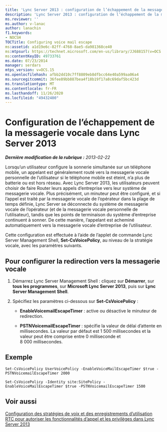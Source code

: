 ```yaml
---
title: 'Lync Server 2013 : configuration de l’échappement de la messagerie vocale'
description: 'Lync Server 2013 : configuration de l’échappement de la messagerie vocale.'
ms.reviewer: ''
ms.author: v-lanac
author: lanachin
f1.keywords:
- NOCSH
TOCTitle: Configuring voice mail escape
ms:assetid: a1d19e6c-82ff-4768-8ae5-da981368ce40
ms:mtpsurl: https://technet.microsoft.com/en-us/library/JJ688157(v=OCS.15)
ms:contentKeyID: 49733761
ms.date: 07/23/2014
manager: serdars
mtps_version: v=OCS.15
ms.openlocfilehash: afbb2dd10c7ff8809eb8dfbcc64e40a599aa06a4
ms.sourcegitcommit: 36fee89bb887bea4f18b19f17a8c69daf5bc423d
ms.translationtype: MT
ms.contentlocale: fr-FR
ms.lasthandoff: 11/26/2020
ms.locfileid: "49432400"
---
```

# <a name="configuring-voice-mail-escape-in-lync-server-2013"></a>Configuration de l’échappement de la messagerie vocale dans Lync Server 2013

<div data-xmlns="http://www.w3.org/1999/xhtml">

<div class="topic" data-xmlns="http://www.w3.org/1999/xhtml" data-msxsl="urn:schemas-microsoft-com:xslt" data-cs="https://msdn.microsoft.com/">

<div data-asp="https://msdn2.microsoft.com/asp">



</div>

<div id="mainSection">

<div id="mainBody">

<span> </span>

_**Dernière modification de la rubrique :** 2013-02-22_

Lorsqu’un utilisateur configure la sonnerie simultanée sur un téléphone mobile, un appelant est généralement routé vers la messagerie vocale personnelle de l’utilisateur si le téléphone mobile est éteint, n’a plus de batterie ou est hors réseau. Avec Lync Server 2013, les utilisateurs peuvent choisir de faire Router leurs appels d’entreprise vers leur système de messagerie vocale. Plus précisément, un minuteur peut être configuré, et si l’appel est traité par la messagerie vocale de l’opérateur dans la plage de temps définie, Lync Server se déconnecte du système de messagerie vocale de l’opérateur (et de la messagerie vocale personnelle de l’utilisateur), tandis que les points de terminaison du système d’entreprise continuent à sonner. De cette manière, l’appelant est acheminé automatiquement vers la messagerie vocale d’entreprise de l’utilisateur.

Cette configuration est effectuée à l’aide de l’applet de commande Lync Server Management Shell, **Set-CsVoicePolicy**, au niveau de la stratégie vocale, avec les paramètres suivants.

<div>

## <a name="to-configure-voice-mail-escape"></a>Pour configurer la redirection vers la messagerie vocale

1.  Démarrez Lync Server Management Shell : cliquez sur **Démarrer**, sur **tous les programmes**, sur **Microsoft Lync Server 2013**, puis sur **Lync Server Management Shell**.

2.  Spécifiez les paramètres ci-dessous sur **Set-CsVoicePolicy** :
    
      - **EnableVoicemailEscapeTimer** : active ou désactive le minuteur de redirection.
    
      - **PSTNVoicemailEscapeTimer** : spécifie la valeur de délai d’attente en millisecondes. La valeur par défaut est 1 500 millisecondes et la valeur peut être comprise entre 0 milliseconde et 8 000 millisecondes.

</div>

<div>

## <a name="example"></a>Exemple

    Set-CsVoicePolicy UserVoicePolicy -EnableVoiceMailEscapeTimer $true - PSTNVoicemailEscapeTimer 2000
    
    Set-CsVoicePolicy -Identity site:SitePolicy -EnableVoiceMailEscapeTimer $true -PSTNVoicemailEscapeTimer 1500

</div>

<div>

## <a name="see-also"></a>Voir aussi


[Configuration des stratégies de voix et des enregistrements d’utilisation RTC pour autoriser les fonctionnalités d’appel et les privilèges dans Lync Server 2013](lync-server-2013-configuring-voice-policies-and-pstn-usage-records-to-authorize-calling-features-and-privileges.md)  
  

</div>

</div>

<span> </span>

</div>

</div>

</div>

